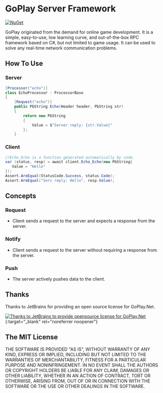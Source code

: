 # GoPlay Server Framework

[![NuGet](https://img.shields.io/nuget/v/GoPlay.Server)](https://www.nuget.org/packages/GoPlay.Server)

GoPlay originated from the demand for online game development. It is a simple, easy-to-use, low learning curve, and out-of-the-box RPC framework based on C#, but not limited to game usage. It can be used to solve any real-time network communication problems.

## How To Use

### Server

```csharp
[Processor("echo")]
class EchoProcessor : ProcessorBase
{
    [Request("echo")]
    public PbString Echo(Header header, PbString str)
    {
        return new PbString
        {
            Value = $"Server reply: {str.Value}"
        };
    }
```

### Client

```csharp
//Echo_Echo is a function generated automatically by code.
var (status, resp) = await client.Echo_Echo(new PbString{
   Value = "Hello"
});
Assert.AreEqual(StatusCode.Success, status.Code);
Assert.AreEqual("Serv reply: Hello", resp.Value);
```

## Concepts

### Request

- Client sends a request to the server and expects a response from the server.

### Notify

- Client sends a request to the server without requiring a response from the server.

### Push

- The server actively pushes data to the client.

## Thanks

Thanks to JetBrains for providing an open source license for GoPlay.Net.

[![Thanks to JetBrains to provide opensource license for GoPlay.Net](https://resources.jetbrains.com/storage/products/company/brand/logos/jb_beam.svg)](https://jb.gg/OpenSourceSupport){:target="_blank" rel="noreferrer noopener"}

## The MIT License

THE SOFTWARE IS PROVIDED "AS IS", WITHOUT WARRANTY OF ANY KIND, EXPRESS OR IMPLIED, INCLUDING BUT NOT LIMITED TO THE WARRANTIES OF MERCHANTABILITY, FITNESS FOR A PARTICULAR PURPOSE AND NONINFRINGEMENT. IN NO EVENT SHALL THE AUTHORS OR COPYRIGHT HOLDERS BE LIABLE FOR ANY CLAIM, DAMAGES OR OTHER LIABILITY, WHETHER IN AN ACTION OF CONTRACT, TORT OR OTHERWISE, ARISING FROM, OUT OF OR IN CONNECTION WITH THE SOFTWARE OR THE USE OR OTHER DEALINGS IN THE SOFTWARE.